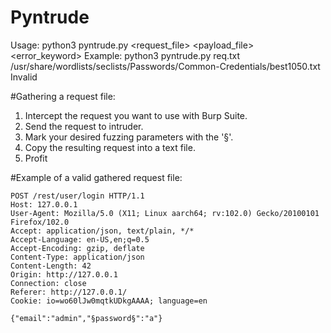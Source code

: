 # Pyntrude

Usage: python3 pyntrude.py <request_file> <payload_file> <error_keyword>
Example: python3 pyntrude.py req.txt /usr/share/wordlists/seclists/Passwords/Common-Credentials/best1050.txt Invalid

#Gathering a request file:
1. Intercept the request you want to use with Burp Suite.
2. Send the request to intruder.
3. Mark your desired fuzzing parameters with the '§'.
4. Copy the resulting request into a text file.
5. Profit

#Example of a valid gathered request file:

    POST /rest/user/login HTTP/1.1
    Host: 127.0.0.1
    User-Agent: Mozilla/5.0 (X11; Linux aarch64; rv:102.0) Gecko/20100101 Firefox/102.0
    Accept: application/json, text/plain, */*
    Accept-Language: en-US,en;q=0.5
    Accept-Encoding: gzip, deflate
    Content-Type: application/json
    Content-Length: 42
    Origin: http://127.0.0.1
    Connection: close
    Referer: http://127.0.0.1/
    Cookie: io=wo60lJw0mqtkUDkgAAAA; language=en

    {"email":"admin","§password§":"a"}